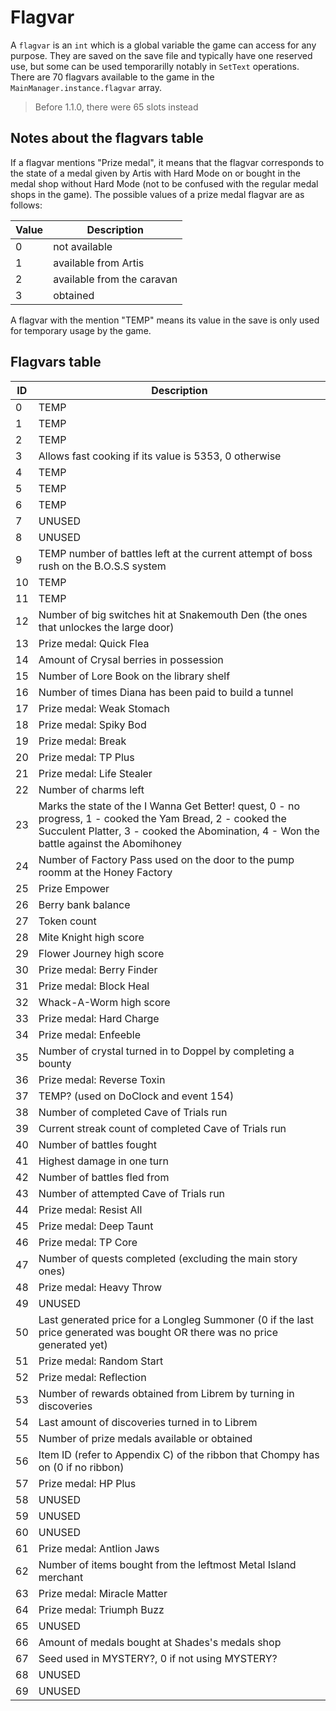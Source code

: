 # Flagvar
A `flagvar` is an `int` which is a global variable the game can access for any purpose. They are saved on the save file and typically have one reserved use, but some can be used temporarilly notably in `SetText` operations. There are 70 flagvars available to the game in the `MainManager.instance.flagvar` array.
> Before 1.1.0, there were 65 slots instead

## Notes about the flagvars table
If a flagvar mentions "Prize medal", it means that the flagvar corresponds to the state of a medal given by Artis with Hard Mode on or bought in the medal shop without Hard Mode (not to be confused with the regular medal shops in the game). The possible values of a prize medal flagvar are as follows:

Value | Description
-------- | --------
0 | not available
1 | available from Artis 
2 | available from the caravan 
3 | obtained

A flagvar with the mention "TEMP" means its value in the save is only used for temporary usage by the game.

## Flagvars table
ID | Description
--------- | ----------
0 | TEMP
1 | TEMP
2 | TEMP
3 | Allows fast cooking if its value is 5353, 0 otherwise
4 | TEMP
5 | TEMP
6 | TEMP
7 | UNUSED
8 | UNUSED
9 | TEMP number of battles left at the current attempt of boss rush on the B.O.S.S system
10 | TEMP
11 | TEMP
12 | Number of big switches hit at Snakemouth Den (the ones that unlockes the large door)
13 | Prize medal: Quick Flea
14 | Amount of Crysal berries in possession
15 | Number of Lore Book on the library shelf
16 | Number of times Diana has been paid to build a tunnel
17 | Prize medal: Weak Stomach
18 | Prize medal: Spiky Bod
19 | Prize medal: Break
20 | Prize medal: TP Plus
21 | Prize medal: Life Stealer
22 | Number of charms left
23 | Marks the state of the I Wanna Get Better! quest, 0 - no progress, 1 - cooked the Yam Bread, 2 - cooked the Succulent Platter, 3 - cooked the Abomination, 4 - Won the battle against the Abomihoney
24 | Number of Factory Pass used on the door to the pump roomm at the Honey Factory
25 | Prize Empower
26 | Berry bank balance
27 | Token count
28 | Mite Knight high score
29 | Flower Journey high score
30 | Prize medal: Berry Finder
31 | Prize medal: Block Heal
32 | Whack-A-Worm high score 
33 | Prize medal: Hard Charge
34 | Prize medal: Enfeeble
35 | Number of crystal turned in to Doppel by completing a bounty
36 | Prize medal: Reverse Toxin
37 | TEMP? (used on DoClock and event 154)
38 | Number of completed Cave of Trials run
39 | Current streak count of completed Cave of Trials run
40 | Number of battles fought
41 | Highest damage in one turn
42 | Number of battles fled from
43 | Number of attempted Cave of Trials run
44 | Prize medal: Resist All
45 | Prize medal: Deep Taunt
46 | Prize medal: TP Core
47 | Number of quests completed (excluding the main story ones)
48 | Prize medal: Heavy Throw
49 | UNUSED
50 | Last generated price for a Longleg Summoner (0 if the last price generated was bought OR there was no price generated yet)
51 | Prize medal: Random Start
52 | Prize medal: Reflection
53 | Number of rewards obtained from Librem by turning in discoveries
54 | Last amount of discoveries turned in to Librem
55 | Number of prize medals available or obtained
56 | Item ID (refer to Appendix C) of the ribbon that Chompy has on (0 if no ribbon)
57 | Prize medal: HP Plus
58 | UNUSED
59 | UNUSED
60 | UNUSED
61 | Prize medal: Antlion Jaws
62 | Number of items bought from the leftmost Metal Island merchant
63 | Prize medal: Miracle Matter
64 | Prize medal: Triumph Buzz
65 | UNUSED
66 | Amount of medals bought at Shades's medals shop
67 | Seed used in MYSTERY?, 0 if not using MYSTERY?
68 | UNUSED
69 | UNUSED
